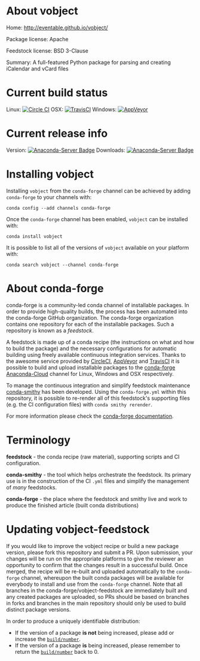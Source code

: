 About vobject
=============

Home: http://eventable.github.io/vobject/

Package license: Apache

Feedstock license: BSD 3-Clause

Summary: A full-featured Python package for parsing and creating iCalendar and vCard files



Current build status
====================

Linux: [![Circle CI](https://circleci.com/gh/conda-forge/vobject-feedstock.svg?style=shield)](https://circleci.com/gh/conda-forge/vobject-feedstock)
OSX: [![TravisCI](https://travis-ci.org/conda-forge/vobject-feedstock.svg?branch=master)](https://travis-ci.org/conda-forge/vobject-feedstock)
Windows: [![AppVeyor](https://ci.appveyor.com/api/projects/status/github/conda-forge/vobject-feedstock?svg=True)](https://ci.appveyor.com/project/conda-forge/vobject-feedstock/branch/master)

Current release info
====================
Version: [![Anaconda-Server Badge](https://anaconda.org/conda-forge/vobject/badges/version.svg)](https://anaconda.org/conda-forge/vobject)
Downloads: [![Anaconda-Server Badge](https://anaconda.org/conda-forge/vobject/badges/downloads.svg)](https://anaconda.org/conda-forge/vobject)

Installing vobject
==================

Installing `vobject` from the `conda-forge` channel can be achieved by adding `conda-forge` to your channels with:

```
conda config --add channels conda-forge
```

Once the `conda-forge` channel has been enabled, `vobject` can be installed with:

```
conda install vobject
```

It is possible to list all of the versions of `vobject` available on your platform with:

```
conda search vobject --channel conda-forge
```


About conda-forge
=================

conda-forge is a community-led conda channel of installable packages.
In order to provide high-quality builds, the process has been automated into the
conda-forge GitHub organization. The conda-forge organization contains one repository
for each of the installable packages. Such a repository is known as a *feedstock*.

A feedstock is made up of a conda recipe (the instructions on what and how to build
the package) and the necessary configurations for automatic building using freely
available continuous integration services. Thanks to the awesome service provided by
[CircleCI](https://circleci.com/), [AppVeyor](http://www.appveyor.com/)
and [TravisCI](https://travis-ci.org/) it is possible to build and upload installable
packages to the [conda-forge](https://anaconda.org/conda-forge)
[Anaconda-Cloud](http://docs.anaconda.org/) channel for Linux, Windows and OSX respectively.

To manage the continuous integration and simplify feedstock maintenance
[conda-smithy](http://github.com/conda-forge/conda-smithy) has been developed.
Using the ``conda-forge.yml`` within this repository, it is possible to re-render all of
this feedstock's supporting files (e.g. the CI configuration files) with ``conda smithy rerender``.

For more information please check the [conda-forge documentation](https://conda-forge.org/docs/).

Terminology
===========

**feedstock** - the conda recipe (raw material), supporting scripts and CI configuration.

**conda-smithy** - the tool which helps orchestrate the feedstock.
                   Its primary use is in the construction of the CI ``.yml`` files
                   and simplify the management of *many* feedstocks.

**conda-forge** - the place where the feedstock and smithy live and work to
                  produce the finished article (built conda distributions)


Updating vobject-feedstock
==========================

If you would like to improve the vobject recipe or build a new
package version, please fork this repository and submit a PR. Upon submission,
your changes will be run on the appropriate platforms to give the reviewer an
opportunity to confirm that the changes result in a successful build. Once
merged, the recipe will be re-built and uploaded automatically to the
`conda-forge` channel, whereupon the built conda packages will be available for
everybody to install and use from the `conda-forge` channel.
Note that all branches in the conda-forge/vobject-feedstock are
immediately built and any created packages are uploaded, so PRs should be based
on branches in forks and branches in the main repository should only be used to
build distinct package versions.

In order to produce a uniquely identifiable distribution:
 * If the version of a package **is not** being increased, please add or increase
   the [``build/number``](http://conda.pydata.org/docs/building/meta-yaml.html#build-number-and-string).
 * If the version of a package **is** being increased, please remember to return
   the [``build/number``](http://conda.pydata.org/docs/building/meta-yaml.html#build-number-and-string)
   back to 0.
